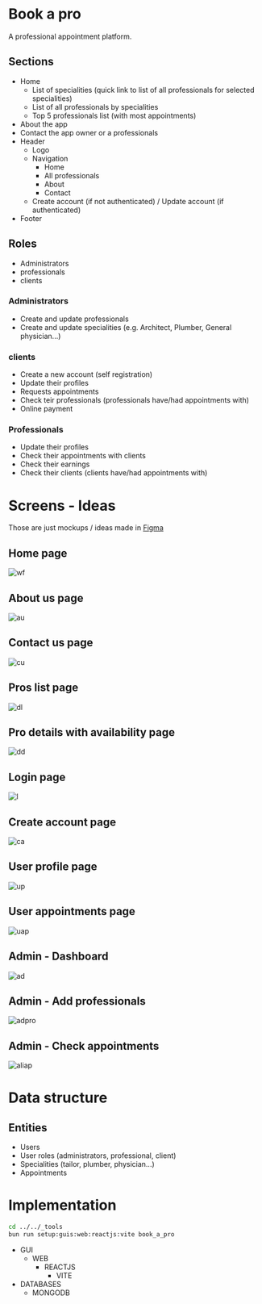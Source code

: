 # Book a pro

A professional appointment platform.

## Sections

- Home
  - List of specialities (quick link to list of all professionals for selected specialities)
  - List of all professionals by specialities
  - Top 5 professionals list (with most appointments)
- About the app
- Contact the app owner or a professionals
- Header
  - Logo
  - Navigation
    - Home
    - All professionals
    - About
    - Contact
  - Create account (if not authenticated) / Update account (if authenticated)
- Footer

## Roles

- Administrators
- professionals
- clients

### Administrators

- Create and update professionals
- Create and update specialities (e.g. Architect, Plumber, General physician...)

### clients

- Create a new account (self registration)
- Update their profiles
- Requests appointments
- Check teir professionals (professionals have/had appointments with)
- Online payment

### Professionals

- Update their profiles
- Check their appointments with clients
- Check their earnings
- Check their clients (clients have/had appointments with)

# Screens - Ideas

Those are just mockups / ideas made in [Figma](https://www.figma.com/)

## Home page

![wf](./images/Home.png "Wireframe")

## About us page

![au](./images/AboutUs.png "AboutUs")

## Contact us page

![cu](./images/ContactUs.png "AboutUs")

## Pros list page

![dl](./images/ProsList.png "List")

## Pro details with availability page

![dd](./images/ProDetails.png "Details")

## Login page

![l](./images/Login.png "login")

## Create account page

![ca](./images/CreateAccount.png "create")

## User profile page

![up](./images/MyProfile.png "profile")

## User appointments page

![uap](./images/MyAppointments.png "appoint")

## Admin - Dashboard

![ad](./images/AdminDashboard.png "dashb")

## Admin - Add professionals

![adpro](./images/AdminAddPro.png "add")

## Admin - Check appointments

![aliap](./images/AdminAppointments.png "listapp")

# Data structure

## Entities

- Users
- User roles (administrators, professional, client)
- Specialities (tailor, plumber, physician...)
- Appointments

# Implementation

```sh
cd ../../_tools
bun run setup:guis:web:reactjs:vite book_a_pro
```

- GUI
  - WEB
    - REACTJS
      - VITE
- DATABASES
  - MONGODB
